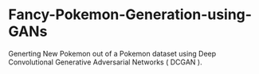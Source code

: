 # Fancy-Pokemon-Generation-using-GANs
Generting New Pokemon out of a Pokemon dataset using Deep Convolutional Generative Adversarial Networks ( DCGAN ). 
